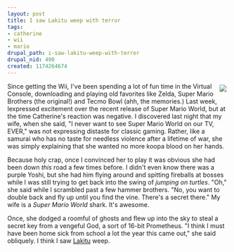 ```yaml
--- 
layout: post
title: I saw Lakitu weep with terror
tags: 
- catherine
- wii
- mario
drupal_path: i-saw-lakitu-weep-with-terror
drupal_nid: 490
created: 1174264674
---
```

<img src="http://upload.wikimedia.org/wikipedia/en/1/1e/Supermarioworld_map.PNG" align="right" hspace=5 vspace=5>Since getting the Wii, I've been spending a lot of fun time in the Virtual Console, downloading and playing old favorites like Zelda, Super Mario Brothers (the original!) and Tecmo Bowl (ahh, the memories.) Last week, Iexpressed excitement over the recent release of Super Mario World, but at the time Catherine's reaction was negative. I discovered last night that my wife, when she said, &quot;I never want to see Super Mario World on our TV, EVER,&quot; was not expressing distaste for classic gaming. Rather, like a samurai who has no taste for needless violence after a lifetime of war, she was simply explaining that she wanted no more koopa blood on her hands.

Because holy crap, once I convinced her to play it was obvious she had been down <i>this</i> road a few times before. I didn't even know there was a purple Yoshi, but she had him flying around and spitting fireballs at bosses while I was still trying to get back into the swing of <i>jumping on turtles</i>. &quot;Oh,&quot; she said while I scrambled past a few hammer brothers. &quot;No, you want to double back and fly up until you find the vine. There's a secret there.&quot; My wife is a <i>Super Mario World</i> shark. It's awesome.

Once, she dodged a roomful of ghosts and flew up into the sky to steal a secret key from a vengeful God, a sort of 16-bit Prometheus. "I think I must have been home sick from school a lot the year this came out," she said obliquely. I think I saw <a href="http://en.wikipedia.org/wiki/Lakitu">Lakitu</a> weep.
